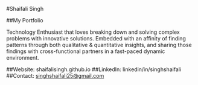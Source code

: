 #Shaifali Singh

##My Portfolio

Technology Enthusiast that loves breaking down and solving complex problems with innovative solutions. Embedded with an affinity of finding patterns through both qualitative & quantitative insights, and sharing those findings with cross-functional partners in a fast-paced dynamic environment.


##Website: shaifalisingh.github.io
##LinkedIn: linkedin/in/singhshaifali
##Contact: singhshaifali25@gmail.com